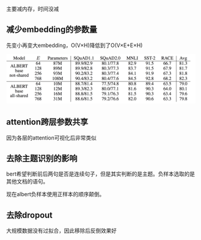 主要减内存，时间没减



## 减少embedding的参数量

先变小再变大embedding，O(V×H)降低到了O(V×E+E×H)


![在这里插入图片描述](ALBERT.assets/20191002160656266.png)

## attention跨层参数共享

因为各层的attention可视化后非常类似



## 去除主题识别的影响

bert希望判断前后两句是否是连续句子，但是其实判断的是主题。负样本选取的是其他文档的语句。

现在albert负样本使用正样本的顺序颠倒。

## 去除dropout

大规模数据没有过拟合，因此移除后反倒效果好



















